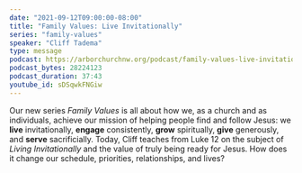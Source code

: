 ```yaml
---
date: "2021-09-12T09:00:00-08:00"
title: "Family Values: Live Invitationally"
series: "family-values"
speaker: "Cliff Tadema"
type: message
podcast: https://arborchurchnw.org/podcast/family-values-live-invitationally.m4a
podcast_bytes: 28224123
podcast_duration: 37:43
youtube_id: sDSqwkFNGiw
---
```


Our new series *Family Values* is all about how we, as a church and as
individuals, achieve our mission of helping people find and follow Jesus: we
**live** invitationally, **engage** consistently, **grow** spiritually, **give**
generously, and **serve** sacrificially. Today, Cliff teaches from Luke 12 on
the subject of *Living Invitationally* and the value of truly being ready for
Jesus. How does it change our schedule, priorities, relationships, and lives?


